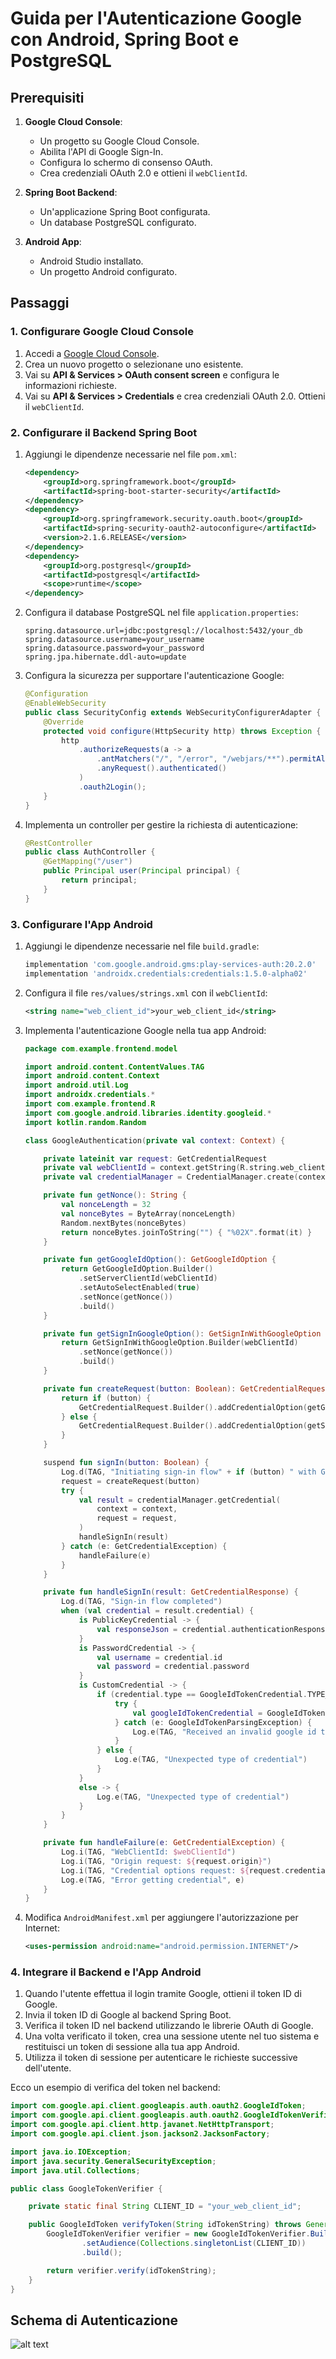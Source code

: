 
# Guida per l'Autenticazione Google con Android, Spring Boot e PostgreSQL

## Prerequisiti

1. **Google Cloud Console**:
   - Un progetto su Google Cloud Console.
   - Abilita l'API di Google Sign-In.
   - Configura lo schermo di consenso OAuth.
   - Crea credenziali OAuth 2.0 e ottieni il `webClientId`.

2. **Spring Boot Backend**:
   - Un'applicazione Spring Boot configurata.
   - Un database PostgreSQL configurato.

3. **Android App**:
   - Android Studio installato.
   - Un progetto Android configurato.

## Passaggi

### 1. Configurare Google Cloud Console

1. Accedi a [Google Cloud Console](https://console.cloud.google.com/).
2. Crea un nuovo progetto o selezionane uno esistente.
3. Vai su **API & Services > OAuth consent screen** e configura le informazioni richieste.
4. Vai su **API & Services > Credentials** e crea credenziali OAuth 2.0. Ottieni il `webClientId`.

### 2. Configurare il Backend Spring Boot

1. Aggiungi le dipendenze necessarie nel file `pom.xml`:

    ```xml
    <dependency>
        <groupId>org.springframework.boot</groupId>
        <artifactId>spring-boot-starter-security</artifactId>
    </dependency>
    <dependency>
        <groupId>org.springframework.security.oauth.boot</groupId>
        <artifactId>spring-security-oauth2-autoconfigure</artifactId>
        <version>2.1.6.RELEASE</version>
    </dependency>
    <dependency>
        <groupId>org.postgresql</groupId>
        <artifactId>postgresql</artifactId>
        <scope>runtime</scope>
    </dependency>
    ```

<div class="page"/>

2. Configura il database PostgreSQL nel file `application.properties`:

    ```properties
    spring.datasource.url=jdbc:postgresql://localhost:5432/your_db
    spring.datasource.username=your_username
    spring.datasource.password=your_password
    spring.jpa.hibernate.ddl-auto=update
    ```

3. Configura la sicurezza per supportare l'autenticazione Google:

    ```java
    @Configuration
    @EnableWebSecurity
    public class SecurityConfig extends WebSecurityConfigurerAdapter {
        @Override
        protected void configure(HttpSecurity http) throws Exception {
            http
                .authorizeRequests(a -> a
                    .antMatchers("/", "/error", "/webjars/**").permitAll()
                    .anyRequest().authenticated()
                )
                .oauth2Login();
        }
    }
    ```

4. Implementa un controller per gestire la richiesta di autenticazione:

    ```java
    @RestController
    public class AuthController {
        @GetMapping("/user")
        public Principal user(Principal principal) {
            return principal;
        }
    }
    ```

### 3. Configurare l'App Android

1. Aggiungi le dipendenze necessarie nel file `build.gradle`:

    ```groovy
    implementation 'com.google.android.gms:play-services-auth:20.2.0'
    implementation 'androidx.credentials:credentials:1.5.0-alpha02'
    ```

2. Configura il file `res/values/strings.xml` con il `webClientId`:

    ```xml
    <string name="web_client_id">your_web_client_id</string>
    ```

<div class="page"/>

3. Implementa l'autenticazione Google nella tua app Android:

    ```kotlin
    package com.example.frontend.model

    import android.content.ContentValues.TAG
    import android.content.Context
    import android.util.Log
    import androidx.credentials.*
    import com.example.frontend.R
    import com.google.android.libraries.identity.googleid.*
    import kotlin.random.Random

    class GoogleAuthentication(private val context: Context) {

        private lateinit var request: GetCredentialRequest
        private val webClientId = context.getString(R.string.web_client_id)
        private val credentialManager = CredentialManager.create(context)

        private fun getNonce(): String {
            val nonceLength = 32
            val nonceBytes = ByteArray(nonceLength)
            Random.nextBytes(nonceBytes)
            return nonceBytes.joinToString("") { "%02X".format(it) }
        }

        private fun getGoogleIdOption(): GetGoogleIdOption {
            return GetGoogleIdOption.Builder()
                .setServerClientId(webClientId)
                .setAutoSelectEnabled(true)
                .setNonce(getNonce())
                .build()
        }

        private fun getSignInGoogleOption(): GetSignInWithGoogleOption {
            return GetSignInWithGoogleOption.Builder(webClientId)
                .setNonce(getNonce())
                .build()
        }

        private fun createRequest(button: Boolean): GetCredentialRequest {
            return if (button) {
                GetCredentialRequest.Builder().addCredentialOption(getGoogleIdOption()).build()
            } else {
                GetCredentialRequest.Builder().addCredentialOption(getSignInGoogleOption()).build()
            }
        }

        suspend fun signIn(button: Boolean) {
            Log.d(TAG, "Initiating sign-in flow" + if (button) " with GoogleIdOption" else " with SignInWithGoogleOption")
            request = createRequest(button)
            try {
                val result = credentialManager.getCredential(
                    context = context,
                    request = request,
                )
                handleSignIn(result)
            } catch (e: GetCredentialException) {
                handleFailure(e)
            }
        }

        private fun handleSignIn(result: GetCredentialResponse) {
            Log.d(TAG, "Sign-in flow completed")
            when (val credential = result.credential) {
                is PublicKeyCredential -> {
                    val responseJson = credential.authenticationResponseJson
                }
                is PasswordCredential -> {
                    val username = credential.id
                    val password = credential.password
                }
                is CustomCredential -> {
                    if (credential.type == GoogleIdTokenCredential.TYPE_GOOGLE_ID_TOKEN_CREDENTIAL) {
                        try {
                            val googleIdTokenCredential = GoogleIdTokenCredential.createFrom(credential.data)
                        } catch (e: GoogleIdTokenParsingException) {
                            Log.e(TAG, "Received an invalid google id token response", e)
                        }
                    } else {
                        Log.e(TAG, "Unexpected type of credential")
                    }
                }
                else -> {
                    Log.e(TAG, "Unexpected type of credential")
                }
            }
        }

        private fun handleFailure(e: GetCredentialException) {
            Log.i(TAG, "WebClientId: $webClientId")
            Log.i(TAG, "Origin request: ${request.origin}")
            Log.i(TAG, "Credential options request: ${request.credentialOptions}")
            Log.e(TAG, "Error getting credential", e)
        }
    }
    ```

<div class="page"/>

4. Modifica `AndroidManifest.xml` per aggiungere l'autorizzazione per Internet:

    ```xml
    <uses-permission android:name="android.permission.INTERNET"/>
    ```

### 4. Integrare il Backend e l'App Android

1. Quando l'utente effettua il login tramite Google, ottieni il token ID di Google.
2. Invia il token ID di Google al backend Spring Boot.
3. Verifica il token ID nel backend utilizzando le librerie OAuth di Google.
4. Una volta verificato il token, crea una sessione utente nel tuo sistema e restituisci un token di sessione alla tua app Android.
5. Utilizza il token di sessione per autenticare le richieste successive dell'utente.

Ecco un esempio di verifica del token nel backend:

```java
import com.google.api.client.googleapis.auth.oauth2.GoogleIdToken;
import com.google.api.client.googleapis.auth.oauth2.GoogleIdTokenVerifier;
import com.google.api.client.http.javanet.NetHttpTransport;
import com.google.api.client.json.jackson2.JacksonFactory;

import java.io.IOException;
import java.security.GeneralSecurityException;
import java.util.Collections;

public class GoogleTokenVerifier {

    private static final String CLIENT_ID = "your_web_client_id";

    public GoogleIdToken verifyToken(String idTokenString) throws GeneralSecurityException, IOException {
        GoogleIdTokenVerifier verifier = new GoogleIdTokenVerifier.Builder(new NetHttpTransport(), new JacksonFactory())
                .setAudience(Collections.singletonList(CLIENT_ID))
                .build();

        return verifier.verify(idTokenString);
    }
}
```

<div class="page"/>

## Schema di Autenticazione

![alt text](image.png)
